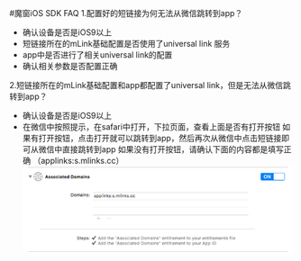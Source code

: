#魔窗iOS SDK FAQ
1.配置好的短链接为何无法从微信跳转到app？
* 确认设备是否是iOS9以上
* 短链接所在的mLink基础配置是否使用了universal link 服务
* app中是否进行了相关universal link的配置
* 确认相关参数是否配置正确

2.短链接所在的mLink基础配置和app都配置了universal link，但是无法从微信跳转到app？
* 确认设备是否是iOS9以上
* 在微信中按照提示，在safari中打开，下拉页面，查看上面是否有打开按钮
如果有打开按钮，点击打开就可以跳转到app，然后再次从微信中点击短链接即可从微信中直接跳转到app
如果没有打开按钮，请确认下面的内容都是填写正确 （applinks:s.mlinks.cc）
![](images/ios-1.jpg)